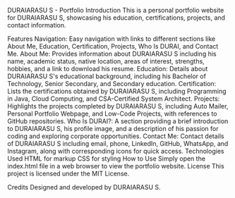 DURAIARASU S - Portfolio
Introduction
This is a personal portfolio website for DURAIARASU S, showcasing his education, certifications, projects, and contact information.

Features
Navigation: Easy navigation with links to different sections like About Me, Education, Certification, Projects, Who Is DURAI, and Contact Me.
About Me: Provides information about DURAIARASU S including his name, academic status, native location, areas of interest, strengths, hobbies, and a link to download his resume.
Education: Details about DURAIARASU S's educational background, including his Bachelor of Technology, Senior Secondary, and Secondary education.
Certification: Lists the certifications obtained by DURAIARASU S, including Programming in Java, Cloud Computing, and CSA-Certified System Architect.
Projects: Highlights the projects completed by DURAIARASU S, including Auto Mailer, Personal Portfolio Webpage, and Low-Code Projects, with references to GitHub repositories.
Who Is DURAI?: A section providing a brief introduction to DURAIARASU S, his profile image, and a description of his passion for coding and exploring corporate opportunities.
Contact Me: Contact details of DURAIARASU S including email, phone, LinkedIn, GitHub, WhatsApp, and Instagram, along with corresponding icons for quick access.
Technologies Used
HTML for markup
CSS for styling
How to Use
Simply open the index.html file in a web browser to view the portfolio website.
License
This project is licensed under the MIT License.

Credits
Designed and developed by DURAIARASU S.
